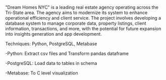 "Dream Homes NYC" is a leading real estate agency operating across the Tri-State area. The agency aims to modernize its system to enhance operational efficiency and client service. The project involves developing a database system to manage corporate data, property listings, client information, transactions, and more, with the potential for future expansion into insights generation and app development.

Techniques: Python, PostgreSQL, Metabase  

  -Python: Extract csv files and Transform pandas dataframe

  -PostgreSQL: Load data to tables in schema

  -Metabase: To C level visualization
